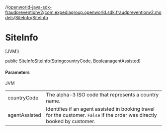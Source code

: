 //[openworld-java-sdk-fraudpreventionv2](../../../index.md)/[com.expediagroup.openworld.sdk.fraudpreventionv2.models](../index.md)/[SiteInfo](index.md)/[SiteInfo](-site-info.md)

# SiteInfo

[JVM]\

public [SiteInfo](index.md)[SiteInfo](-site-info.md)([String](https://docs.oracle.com/javase/8/docs/api/java/lang/String.html)countryCode, [Boolean](https://docs.oracle.com/javase/8/docs/api/java/lang/Boolean.html)agentAssisted)

#### Parameters

JVM

| | |
|---|---|
| countryCode | The alpha-3 ISO code that represents a country name. |
| agentAssisted | Identifies if an agent assisted in booking travel for the customer. `False` if the order was directly booked by customer. |
